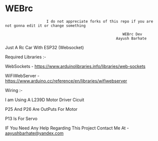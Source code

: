 # WEBrc

                       I do not appreciate forks of this repo if you are not gonna edit it or change something

                                                          WEBrc Dev
                                                       Aayush Barhate

Just A Rc Car With ESP32 (Websocket)

Required Libraries :-

WebSockets - https://www.arduinolibraries.info/libraries/web-sockets

WiFiWebServer - https://www.arduino.cc/reference/en/libraries/wifiwebserver

Wiring :-

I am Using A L239D Motor Driver Cicuit

P25 And P26 Are OutPuts For Motor 

P13 Is For Servo 

IF You Need Any Help Regarding This Project Contact Me At - aayushbarhate@yandex.com
